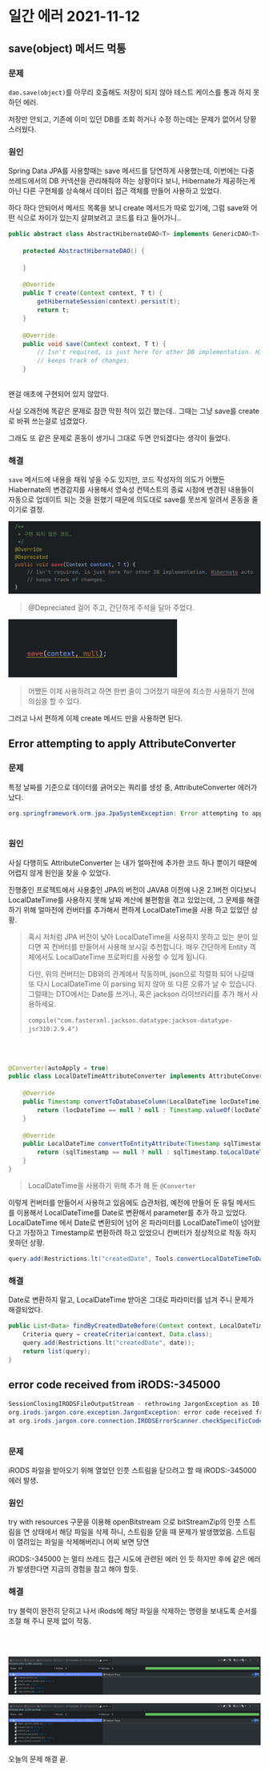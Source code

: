 # 일간 에러 2021-11-12



## save(object) 메서드 먹통

### 문제

`dao.save(object)`를 아무리 호출해도 저장이 되지 않아 테스트 케이스를 통과 하지 못하던 에러.

저장만 안되고, 기존에 이미 있던 DB를 조회 하거나 수정 하는데는 문제가 없어서 당황스러웠다.

### 원인

Spring Data JPA를 사용할때는 save 메서드를 당연하게 사용했는데, 이번에는 다중 쓰레드에서의 DB 커넥션을 관리해줘야 하는 상황이다 보니, Hibernate가 제공하는게 아닌 다른 구현체를 상속해서 데이터 접근 객체를 만들어 사용하고 있었다.

하다 하다 안되어서 메서드 목록을 보니 create 메서드가 따로 있기에, 그럼 save와 어떤 식으로 차이가 있는지 살펴보려고 코드를 타고 들어가니.. 

```java
public abstract class AbstractHibernateDAO<T> implements GenericDAO<T> {

	protected AbstractHibernateDAO() {

	}

	@Override
	public T create(Context context, T t) {
		getHibernateSession(context).persist(t);
		return t;
	}

	@Override
	public void save(Context context, T t) {
		// Isn't required, is just here for other DB implementation. Hibernate auto
		// keeps track of changes.
	}
    
```

왠걸 애초에 구현되어 있지 않았다. 

사실 오래전에 똑같은 문제로 잠깐 막힌 적이 있긴 했는데.. 그때는 그냥 save를 create로 바꿔 쓰는걸로 넘겼었다.

그래도 또 같은 문제로 혼동이 생기니 그대로 두면 안되겠다는 생각이 들었다.

### 해결

`save` 메서드에 내용을 채워 넣을 수도 있지만, 코드 작성자의 의도가 어쨌든 Hiabernate의 변경감지를 사용해서 영속성 컨텍스트의 종료 시점에 변경된 내용들이 자동으로 업데이트 되는 것을 원했기 때문에 의도대로 save를 못쓰게 알려서 혼동을 줄이기로 결정.

![image-20211112144146196](https://raw.githubusercontent.com/Shane-Park/mdblog/main/devlife/todayError/20211112.assets/image-20211112144146196.png)

> @Depreciated 걸어 주고, 간단하게 주석을 달아 주었다.

![image-20211112144352397](https://raw.githubusercontent.com/Shane-Park/mdblog/main/devlife/todayError/20211112.assets/image-20211112144352397.png)

> 어쨌든 이제 사용하려고 하면 한번 줄이 그어졌기 때문에 최소한 사용하기 전에 의심을 할 수 있다.

그러고 나서 편하게 이제 create 메서드 만을 사용하면 된다.



## Error attempting to apply AttributeConverter

### 문제

특정 날짜를 기준으로 데이터를 긁어오는 쿼리를 생성 중, AttributeConverter 에러가 났다.

```java
org.springframework.orm.jpa.JpaSystemException: Error attempting to apply AttributeConverter; nested exception is javax.persistence.PersistenceException: Error attempting to apply AttributeConverter at org.springframework.orm.jpa.EntityManagerFactoryUtils.convertJpaAccessExceptionIfPossible(EntityManagerFactoryUtils.java:418)
    
```

### 원인

사실 다행히도 AttributeConverter 는 내가 얼마전에 추가한 코드 하나 뿐이기 때문에 어렵지 않게 원인을 찾을 수 있었다.

진행중인 프로젝트에서 사용중인 JPA의 버전이 JAVA8 이전에 나온 2.1버전 이다보니 LocalDateTime를 사용하지 못해 날짜 계산에 불편함을 겪고 있었는데, 그 문제를 해결하기 위해 얼마전에 컨버터를 추가해서 편하게 LocalDateTime을 사용 하고 있었던 상황.

> 혹시 저처럼 JPA 버전이 낮아 LocalDateTime을 사용하지 못하고 있는 분이 있다면 꼭 컨버터를 만들어서 사용해 보시길 추천합니다. 매우 간단하게 Entity 객체에서도 LocalDateTime 프로퍼티를 사용할 수 있게 됩니다.
>
> 다만, 위의 컨버터는 DB와의 관계에서 작동하며, json으로 직렬화 되어 나갈때 또 다시 LocalDateTime 이 parsing 되지 않아 또 다른 오류가 날 수 있습니다. 그럴때는 DTO에서는 Date를 쓰거나, 혹은 jackson 라이브러리를 추가 해서 사용하세요.
>
> `compile("com.fasterxml.jackson.datatype:jackson-datatype-jsr310:2.9.4")`

<br><br>

```java
@Converter(autoApply = true)
public class LocalDateTimeAttributeConverter implements AttributeConverter<LocalDateTime, Timestamp> {

	@Override
	public Timestamp convertToDatabaseColumn(LocalDateTime locDateTime) {
		return (locDateTime == null ? null : Timestamp.valueOf(locDateTime));
	}

	@Override
	public LocalDateTime convertToEntityAttribute(Timestamp sqlTimestamp) {
		return (sqlTimestamp == null ? null : sqlTimestamp.toLocalDateTime());
	}
}

```

> LocalDateTime을 사용하기 위해 추가 해 둔 `@Converter`

이렇게 컨버터를 만들어서 사용하고 있음에도 습관처럼, 예전에 만들어 둔 유틸 메서드를 이용해서 LocalDateTime를 Date로  변환해서 parameter를 추가 하고 있었다. LocalDateTime 에서 Date로 변환되어 넘어 온 파라미터를 LocalDateTime이 넘어왔다고 가정하고 Timestamp로 변환하려 하고 있었으니 컨버터가 정상적으로 작동 하지 못하던 상황.

```java
query.add(Restrictions.lt("createdDate", Tools.convertLocalDateTimeToDate(date)));
```

### 해결

Date로 변환하지 말고, LocalDateTime 받아온 그대로 파라미터를 넘겨 주니 문제가 해결되었다.

```java
public List<Data> findByCreatedDateBefore(Context context, LocalDateTime date) {
    Criteria query = createCriteria(context, Data.class);
    query.add(Restrictions.lt("createdDate", date));
    return list(query);
}

```



## error code received from iRODS:-345000

```java
SessionClosingIRODSFileOutputStream - rethrowing JargonException as IO exception for write operation
org.irods.jargon.core.exception.JargonException: error code received from iRODS:-345000
at org.irods.jargon.core.connection.IRODSErrorScanner.checkSpecificCodesAndThrowIfExceptionLocated(IRODSErrorScanner.java:325)
    
```

### 문제

iRODS 파일을 받아오기 위해 열었던 인풋 스트림을 닫으려고 할 때 iRODS:-345000 에러 발생.

### 원인

try with resources 구문을 이용해 openBitstream 으로 bitStreamZip의 인풋 스트림을 연 상태에서 해당 파일을 삭제 하니, 스트림을 닫을 때 문제가 발생했었음. 스트림이 열려있는 파일을 삭제해버리니 어찌 보면 당연

iRODS:-345000 는 멀티 쓰레드 접근 시도에 관련된 에러 인 듯 하지만 후에 같은 에러가 발생한다면 지금의 경험을 참고 해야 할듯.

### 해결

try 블럭이 완전히 닫히고 나서 iRods에 해당 파일을 삭제하는 명령을 보내도록 순서를 조절 해 주니 문제 없이 작동.

<br><br>

![image-20211112150300815](https://raw.githubusercontent.com/Shane-Park/mdblog/main/devlife/todayError/20211112.assets/image-20211112150300815.png)

![image-20211112170232301](https://raw.githubusercontent.com/Shane-Park/mdblog/main/devlife/todayError/20211112.assets/image-20211112170232301.png)

오늘의 문제 해결 끝.

  